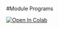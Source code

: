 #Module Programs

[![Open In Colab](https://colab.research.google.com/assets/colab-badge.svg)](https://colab.research.google.com/github/inarticulatus/IPL_team_1/blob/master/AddingProgram/keerti.ipynb)
